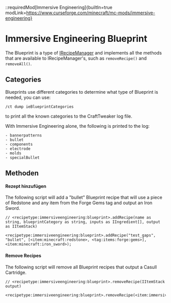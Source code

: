 ::requiredMod[Immersive Engineering]{builtIn=true modLink=https://www.curseforge.com/minecraft/mc-mods/immersive-engineering}

# Immersive Engineering Blueprint

The Blueprint is a type of [IRecipeManager](/vanilla/api/managers/IRecipeManager) and implements all the methods that are available to IRecipeManager's, such as `removeRecipe()` and `removeAll()`.

## Categories

Blueprints use different categories to determine what type of Blueprint is needed, you can use:

```
/ct dump ieBlueprintCategories
```

to print all the known categories to the CraftTweaker log file.

With Immersive Engineering alone, the following is printed to the log:

```
- bannerpatterns
- bullet
- components
- electrode
- molds
- specialBullet
```

## Methoden

#### Rezept hinzufügen

The following script will add a "bullet" Blueprint recipe that will use a piece of Redstone and any item from the Forge Gems tag and output an Iron Sword.

```zenscript
// <recipetype:immersiveengineering:blueprint>.addRecipe(name as string, blueprintCategory as string, inputs as IIngredient[], output as IItemStack)

<recipetype:immersiveengineering:blueprint>.addRecipe("test_gaps", "bullet", [<item:minecraft:redstone>, <tag:items:forge:gems>], <item:minecraft:iron_sword>);
```

#### Remove Recipes

The following script will remove all Blueprint recipes that output a Casull Cartridge.

```zenscript
// <recipetype:immersiveengineering:blueprint>.removeRecipe(IItemStack output)

<recipetype:immersiveengineering:blueprint>.removeRecipe(<item:immersiveengineering:casull>);
```